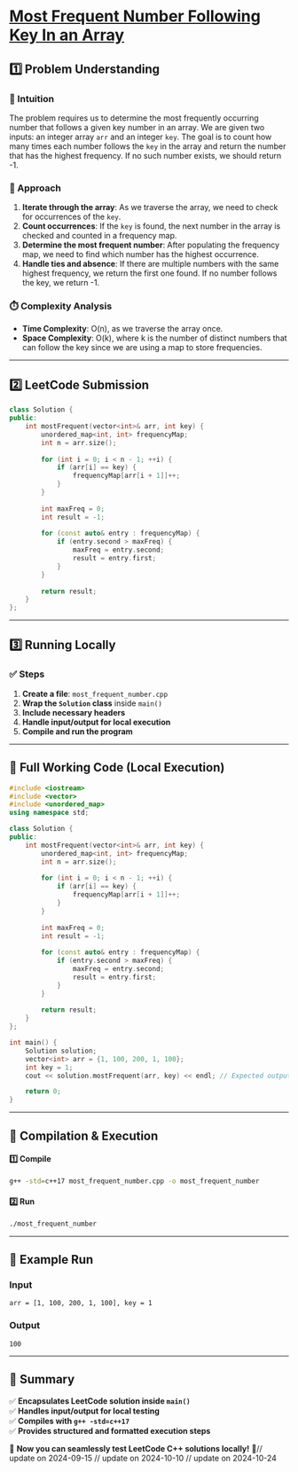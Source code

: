 # **[Most Frequent Number Following Key In an Array](https://leetcode.com/problems/most-frequent-number-following-key-in-an-array/description/)**  

## **1️⃣ Problem Understanding**  
### **📌 Intuition**  
The problem requires us to determine the most frequently occurring number that follows a given key number in an array. We are given two inputs: an integer array `arr` and an integer `key`. The goal is to count how many times each number follows the `key` in the array and return the number that has the highest frequency. If no such number exists, we should return -1. 

### **🚀 Approach**  
1. **Iterate through the array**: As we traverse the array, we need to check for occurrences of the `key`. 
2. **Count occurrences**: If the `key` is found, the next number in the array is checked and counted in a frequency map.
3. **Determine the most frequent number**: After populating the frequency map, we need to find which number has the highest occurrence. 
4. **Handle ties and absence**: If there are multiple numbers with the same highest frequency, we return the first one found. If no number follows the key, we return -1.

### **⏱️ Complexity Analysis**  
- **Time Complexity**: O(n), as we traverse the array once.  
- **Space Complexity**: O(k), where k is the number of distinct numbers that can follow the key since we are using a map to store frequencies.  

---  

## **2️⃣ LeetCode Submission**  
```cpp
class Solution {
public:
    int mostFrequent(vector<int>& arr, int key) {
        unordered_map<int, int> frequencyMap;
        int n = arr.size();
        
        for (int i = 0; i < n - 1; ++i) {
            if (arr[i] == key) {
                frequencyMap[arr[i + 1]]++;
            }
        }
        
        int maxFreq = 0;
        int result = -1;
        
        for (const auto& entry : frequencyMap) {
            if (entry.second > maxFreq) {
                maxFreq = entry.second;
                result = entry.first;
            }
        }
        
        return result;
    }
};  
```  

---  

## **3️⃣ Running Locally**  
### **✅ Steps**  
1. **Create a file**: `most_frequent_number.cpp`  
2. **Wrap the `Solution` class** inside `main()`  
3. **Include necessary headers**  
4. **Handle input/output for local execution**  
5. **Compile and run the program**  

---  

## **📝 Full Working Code (Local Execution)**  
```cpp
#include <iostream>
#include <vector>
#include <unordered_map>
using namespace std;

class Solution {
public:
    int mostFrequent(vector<int>& arr, int key) {
        unordered_map<int, int> frequencyMap;
        int n = arr.size();
        
        for (int i = 0; i < n - 1; ++i) {
            if (arr[i] == key) {
                frequencyMap[arr[i + 1]]++;
            }
        }
        
        int maxFreq = 0;
        int result = -1;
        
        for (const auto& entry : frequencyMap) {
            if (entry.second > maxFreq) {
                maxFreq = entry.second;
                result = entry.first;
            }
        }
        
        return result;
    }
};

int main() {
    Solution solution;
    vector<int> arr = {1, 100, 200, 1, 100};
    int key = 1;
    cout << solution.mostFrequent(arr, key) << endl; // Expected output: 100

    return 0;
}
```  

---  

## **🔧 Compilation & Execution**  
#### **1️⃣ Compile**  
```bash
g++ -std=c++17 most_frequent_number.cpp -o most_frequent_number
```  

#### **2️⃣ Run**  
```bash
./most_frequent_number
```  

---  

## **🎯 Example Run**  
### **Input**  
```
arr = [1, 100, 200, 1, 100], key = 1
```  
### **Output**  
```
100
```  

---  

## **📌 Summary**  
✅ **Encapsulates LeetCode solution inside `main()`**  
✅ **Handles input/output for local testing**  
✅ **Compiles with `g++ -std=c++17`**  
✅ **Provides structured and formatted execution steps**  

🚀 **Now you can seamlessly test LeetCode C++ solutions locally!** 🚀// update on 2024-09-15
// update on 2024-10-10
// update on 2024-10-24
